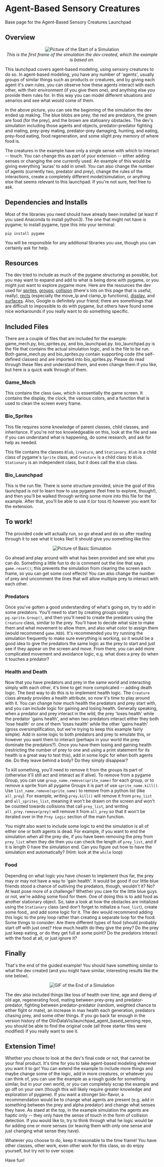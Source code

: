 # Agent-Based Sensory Creatures
Base page for the Agent-Based Sensory Creatures Launchpad

## Overview

<p align="center">
  <img src="/Extraneous/0start_game.png" alt="Picture of the Start of a Simulation"><br>
  <i>This is the first frame of the simulation the dev created, which the example is based on.</i>
</p>

This launchpad covers agent-based modeling, using sensory creatures to do so. In agent-based modeling, you have any number of 'agents', usually groups of similar things such as products or creatures, and by giving each agent it's own rules, you can observe how these agents interact with each other, with their environment (if you give them one), and anything else you provide them rules for. In this way you can model different situations and senarios and see what would come of them.

In the above picture, you can see the beginning of the simulation the dev ended up making. The blue blobs are prey, the red are predators, the green are food (for the prey), and the brown are statioanry obstacles. The dev's simulation including those agents and objects, predator-predator fighting and mating, prey-prey mating, predator-prey damaging, hunting, and eating, prey-food eating, food regeneration, and some slight prey memory of where food is.

The creatures in the example have only a single sense with which to interact -- touch. You can change this as part of your extension -- either adding senses or changing the one currently used. An example of this would be giving everything 'auras' to add in smell. You can also change the number of agents (currently two, predator and prey), change the rules of the interactions, create a completely different model/simulation, or anything else that seems relevant to this launchpad. If you're not sure, feel free to ask.

## Dependencies and Installs

Most of the libraries you need should have already been installed (at least if you used Anaconda to install python3). The one that might not have is pygame; to install pygame, type this into your terminal:

```pip install pygame```

You will be responsible for any additional libraries you use, though you can certainly ask for help.

## Resources

The dev tried to include as much of the pygame structuring as possible, but you may want to expand and add to what is being done with pygame, or you might just want to explore pygame more. Here are the resources the dev used for [sprites](https://www.pygame.org/docs/ref/sprite.html#pygame.sprite.Sprite), [groups](https://www.pygame.org/docs/ref/sprite.html#pygame.sprite.Group), [collision](https://www.pygame.org/docs/ref/sprite.html#pygame.sprite.groupcollide) (there's lots on this page that is useful, really), [rects](https://www.pygame.org/docs/ref/rect.html) (especially the move_ip and clamp_ip functions), [display](https://www.pygame.org/docs/ref/display.html), and [surfaces](https://www.pygame.org/docs/ref/surface.html). Also, Google is definitely your friend; there are somethings that are difficult to impossible to do with pygame, but others have found some nice workarounds if you really want to do something specific.

## Included Files

There are a couple of files that are included for the example: game_mech.py, bio_sprites.py, and bio_launchpad.py. bio_launchpad.py is the file that contains the actual simulation logic, and is the file to be run. Both game_mech.py and bio_sprites.py contain supporting code (the self-defined classes) and are imported into bio_sprites.py. Please do read through these files and understand them, and even change them if you like, but here is a quick walk through of them.

### Game_Mech

This contains the class `Game`, which is essentially the game screen. It contains the display, the clock, the various colors, and a function that is used to clean the screen every frame.

### Bio_Sprites

This file requires some knowledge of parent classes, child classes, and inheritance. If you're not too knowledgeable on this, look at the file and see if you can understand what is happening, do some research, and ask for help as needed.

This file contains the classes `Blob`, `Creature`, and `Stationary`. `Blob` is a child class of pygame's `Sprite` class, and `Creature` is a child class to `Blob`. `Stationary` is an independent class, but it does call the `Blob` class.

### Bio_Launchpad

This is the run file. There is some structure provided, since the goal of this launchpad is *not* to learn how to use pygame (feel free to explore, though!), and then you'll be walked through writing some more into this file for the example. After that, you'll be able to use it (or toss it) however you want for the extension.

## To work!

The provided code will actually run, so go ahead and do so after reading through it to see what it looks like! It should give you something like this:

<p align="center">
  <img src="/Extraneous/minimal_game.png" alt="Picture of Basic Simulation">
</p>

Go ahead and play around with what has been provided and see what you can do. Something a little fun to do is comment out the line that says `game.reset()`; this prevents the simulation from clearing the screen each frame, so you can get some cool effects! You can also change the number of prey and uncomment the lines that will allow multiple prey to interact with each other.

### Predators

Once you've gotten a good understanding of what's going on, try to add in some predators. You'll need to start by creating groups using `pg.sprite.Group()`, and then you'll need to create the predators using the `Creature` class, similar to the prey. You'll have to decide what size to make them and what movement to allow them, and also what color to assign them (would recommend `game.RED`). It's recommended you try running the simulation frequently to make sure everything is working, so it would be a good idea to give the predators the same logic as the prey to start and just see if they appear on the screen and move. From there, you can add more complicated movement and avoidance logic, e.g. what does a prey do when it touches a predator?

### Health and Death

Now that you have predators and prey in the same world and interacting simply with each other, it's time to get more complicated -- adding death logic. The best way to do this is to implement health logic. The `Creature` class already provides a health attribute, so now it's time to play around with it. You can change how much health the predators and prey start with, and you can include logic for gaining and losing health. Generally speaking, when a predator and prey interact in the wild, the prey 'loses health' while the predator 'gains health', and when two predators interact either  they both 'lose health' or one of them 'loses health' while the other 'gains health' (gross oversimplification, but we're trying to keep this example fairly simple). Add in some logic to both predators and prey to emulate this, or however you want them to interact (perhaps in your world the prey dominate the predators?). Once you have them losing and gaining health (restricting the number of prey to one and using a print statement for its health is a great way to test this), add in some logic for when both agents die. Do they leave behind a body? Do they simply disappear?

To kill something, you'll need to remove it from the groups its part of (otherwise it'll still act and interact as if alive). To remove from a pygame Group, you can use `group_name.remove(sprite_name)` for each group, or to remove a sprite from all pygame Groups it is part of use `sprite_name.kill()`. Use `list_name.remove(sprite_name)` to remove from a python list (like `all_prey`). For example, writing `prey.kill()` will remove it from `prey_list` and `all_sprites_list`, meaning it won't be drawn on the screen and won't be counted towards collisions that call `prey_list`, and writing `all_prey.remove(prey)` will remove it from `all_prey` so that it won't be iterated over in the `Prey Logic` section of the main function.

You might also want to include some logic to end the simulation is all of either one or both agents is dead. For example, if you want to end the simulation when all the prey die, if you have been removing the prey from `prey_list` when they die then you can check the length of `prey_list`, and if it is length 0 have the simulation end. Can you figure out how to have the simulation end automatically? (Hint: look at the `while` loop)

### Food

Depending on what logic you have chosen to implement thus far, the prey may or may not have a way to 'gain health'. It would be good if our little blue friends stood a chance of outliving the predators, though, wouldn't it? No? At least pose more of a challenge? Whether you care for the little blue guys or not, we're adding some food for them. One of doing this is to add food as another stationary object. So, take a look at how the obstacles are initialized using the `Stationary` class (and don't forget to initialize a `food_list`), create some food,, and add some logic for it. The dev would recommend adding this logic to the prey loop rather than creating a separate loop for the food. Some things to consider: Are there different types of food (should probably start off with just one)? How much health do they give the prey? Do the prey just keep eating, or do they get full at some point? Do the predators interact with the food at all, or just ignore it?

## Finally

That's the end of the guided example! You should have something similar to what the dev created (and you might have similar, interesting results like the one below).

<p align="center">
  <img src="/Extraneous/bio_gif.gif" alt="GIF of the End of a Simulation">
</p>

The dev also included things like loss of health over time, age and dieing of old age, regenerating food, mating between prey-prey and predator-predator, fighting between predator-predator (random, weighted chance to either fight or mate), an increase in max health each generation, predators chasing prey, and some other things. If you go back far enough in the version history of the OlinDataVis/launchpad_agent_based_sensing repo, you should be able to find the original code (all three starter files were modified) if you really want to see it.

## Extension Time!

Whether you chose to look at the dev's final code or not, that cannot be your final product. It's time for you to take agent-based modeling wherever you want it to go! You can extend the example to include more things and maybe change some of the logic, add in more creatures, or whatever you can think of, you can use the example as a rough guide for something similar, but in your own world, or you can completely scrap the example and go off on your own (though this will likely require greater knowledge and exploration of pygame). If you want a stronger bio-flavor, a recommendation would be to change what agents are present (e.g. add in something between the prey and alpha predator) and change what senses they have. As staed at the top, in the example simulation the agents are haptic only -- they only have the sense of touch in the form of collision detection. If you would like to, try to think through what he logic would be for adding one or more senses (or leaving them with only one sense and just changing what sense they have).

Whatever you choose to do, keep it reasonable to the time frame! You have other classes, other work, even other work for this class, so do enjoy yourself, but try not to over scope.

Have fun!

